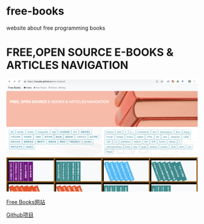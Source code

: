# free-books
website about free programming books

# FREE,OPEN SOURCE E-BOOKS & ARTICLES NAVIGATION

![Free Books网站](img/free-books.png)

[Free Books网站](https://huoyijie.github.io/free-books/)

[Github项目](https://github.com/huoyijie/free-books)
